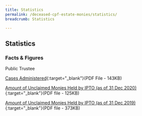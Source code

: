 ```yaml
---
title: Statistics
permalink: /deceased-cpf-estate-monies/statistics/
breadcrumb: Statistics

---
```



Statistics
---

### **Facts & Figures**

Public Trustee

[Cases Administered](/files/Trust_Cases_Administered.pdf){:target="_blank"}(PDF File - 143KB)

[Amount of Unclaimed Monies Held by IPTO (as of 31 Dec 2020)](/files/IPTOUnclaimedMonies_31Dec%2020.pdf){:target="_blank"}(PDF file - 125KB)

[Amount of Unclaimed Monies Held by IPTO (as of 31 Dec 2019)](/files/IPTOUnclaimedMonies_31Dec2019.pdf){:target="_blank"}(PDF file - 373KB)

